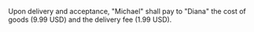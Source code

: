 Upon delivery and acceptance, "Michael" shall pay to "Diana" the cost of goods (9.99 USD) and the delivery fee (1.99 USD).
